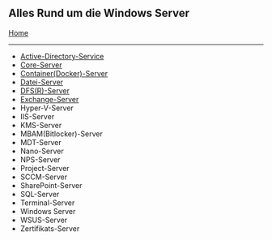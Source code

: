 ## Alles Rund um die Windows Server

[Home](https://github.com/helmutthurnhofer/code-snippet/blob/master/readme.md)
___

* [Active-Directory-Service](https://github.com/helmutthurnhofer/code-snippet/blob/master/Active-Directory-Service.md)
* [Core-Server](https://github.com/helmutthurnhofer/code-snippet/blob/master/Core-Server.md)
* [Container(Docker)-Server](https://github.com/helmutthurnhofer/code-snippet/blob/master/Container-Server.md)
* [Datei-Server](https://github.com/helmutthurnhofer/code-snippet/blob/master/Datei-Server.md)
* [DFS(R)-Server](https://github.com/helmutthurnhofer/code-snippet/blob/master/DFS-Server.md)
* [Exchange-Server](https://github.com/helmutthurnhofer/code-snippet/blob/master/Exchange-Server.md)
* Hyper-V-Server
* IIS-Server
* KMS-Server
* MBAM(Bitlocker)-Server
* MDT-Server
* Nano-Server
* NPS-Server
* Project-Server
* SCCM-Server
* SharePoint-Server
* SQL-Server
* Terminal-Server
* Windows Server
* WSUS-Server
* Zertifikats-Server
